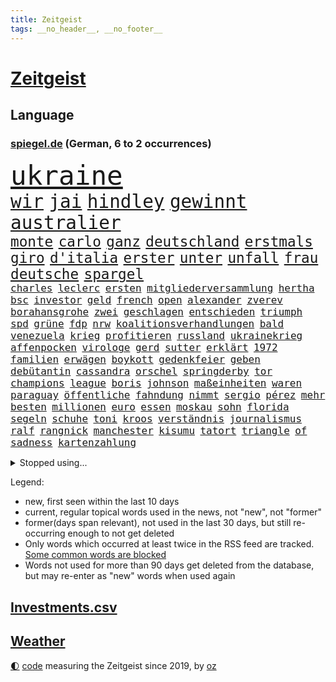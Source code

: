 ```yaml
---
title: Zeitgeist
tags: __no_header__, __no_footer__
---
```


# [Zeitgeist](https://oliz.io/zeitgeist/)

## Language

<h3><a href="https://www.spiegel.de" target="_blank">spiegel.de</a> (German, 6 to 2 occurrences)</h3>
<p style="font-family:monospace">
<span style="font-size:32pt"><a href="news_links.html#ukraine" class="current">ukraine</a></span>
<br>
<span style="font-size:22pt"><a href="news_links.html#wir" class="current">wir</a></span>
<span style="font-size:22pt"><a href="news_links.html#jai" class="current">jai</a></span>
<span style="font-size:22pt"><a href="news_links.html#hindley" class="current">hindley</a></span>
<span style="font-size:22pt"><a href="news_links.html#gewinnt" class="current">gewinnt</a></span>
<span style="font-size:22pt"><a href="news_links.html#australier" class="current">australier</a></span>
<br>
<span style="font-size:17pt"><a href="news_links.html#monte" class="new">monte</a></span>
<span style="font-size:17pt"><a href="news_links.html#carlo" class="current">carlo</a></span>
<span style="font-size:17pt"><a href="news_links.html#ganz" class="current">ganz</a></span>
<span style="font-size:17pt"><a href="news_links.html#deutschland" class="current">deutschland</a></span>
<span style="font-size:17pt"><a href="news_links.html#erstmals" class="current">erstmals</a></span>
<span style="font-size:17pt"><a href="news_links.html#giro" class="current">giro</a></span>
<span style="font-size:17pt"><a href="news_links.html#d'italia" class="current">d'italia</a></span>
<span style="font-size:17pt"><a href="news_links.html#erster" class="current">erster</a></span>
<span style="font-size:17pt"><a href="news_links.html#unter" class="current">unter</a></span>
<span style="font-size:17pt"><a href="news_links.html#unfall" class="current">unfall</a></span>
<span style="font-size:17pt"><a href="news_links.html#frau" class="current">frau</a></span>
<span style="font-size:17pt"><a href="news_links.html#deutsche" class="current">deutsche</a></span>
<span style="font-size:17pt"><a href="news_links.html#spargel" class="current">spargel</a></span>
<br>
<span style="font-size:12pt"><a href="news_links.html#charles" class="current">charles</a></span>
<span style="font-size:12pt"><a href="news_links.html#leclerc" class="current">leclerc</a></span>
<span style="font-size:12pt"><a href="news_links.html#ersten" class="current">ersten</a></span>
<span style="font-size:12pt"><a href="news_links.html#mitgliederversammlung" class="new">mitgliederversammlung</a></span>
<span style="font-size:12pt"><a href="news_links.html#hertha" class="current">hertha</a></span>
<span style="font-size:12pt"><a href="news_links.html#bsc" class="current">bsc</a></span>
<span style="font-size:12pt"><a href="news_links.html#investor" class="current">investor</a></span>
<span style="font-size:12pt"><a href="news_links.html#geld" class="current">geld</a></span>
<span style="font-size:12pt"><a href="news_links.html#french" class="current">french</a></span>
<span style="font-size:12pt"><a href="news_links.html#open" class="current">open</a></span>
<span style="font-size:12pt"><a href="news_links.html#alexander" class="current">alexander</a></span>
<span style="font-size:12pt"><a href="news_links.html#zverev" class="current">zverev</a></span>
<span style="font-size:12pt"><a href="news_links.html#borahansgrohe" class="new">borahansgrohe</a></span>
<span style="font-size:12pt"><a href="news_links.html#zwei" class="current">zwei</a></span>
<span style="font-size:12pt"><a href="news_links.html#geschlagen" class="current">geschlagen</a></span>
<span style="font-size:12pt"><a href="news_links.html#entschieden" class="current">entschieden</a></span>
<span style="font-size:12pt"><a href="news_links.html#triumph" class="current">triumph</a></span>
<span style="font-size:12pt"><a href="news_links.html#spd" class="current">spd</a></span>
<span style="font-size:12pt"><a href="news_links.html#grüne" class="current">grüne</a></span>
<span style="font-size:12pt"><a href="news_links.html#fdp" class="current">fdp</a></span>
<span style="font-size:12pt"><a href="news_links.html#nrw" class="current">nrw</a></span>
<span style="font-size:12pt"><a href="news_links.html#koalitionsverhandlungen" class="new">koalitionsverhandlungen</a></span>
<span style="font-size:12pt"><a href="news_links.html#bald" class="current">bald</a></span>
<span style="font-size:12pt"><a href="news_links.html#venezuela" class="current">venezuela</a></span>
<span style="font-size:12pt"><a href="news_links.html#krieg" class="current">krieg</a></span>
<span style="font-size:12pt"><a href="news_links.html#profitieren" class="current">profitieren</a></span>
<span style="font-size:12pt"><a href="news_links.html#russland" class="current">russland</a></span>
<span style="font-size:12pt"><a href="news_links.html#ukrainekrieg" class="current">ukrainekrieg</a></span>
<span style="font-size:12pt"><a href="news_links.html#affenpocken" class="current">affenpocken</a></span>
<span style="font-size:12pt"><a href="news_links.html#virologe" class="current">virologe</a></span>
<span style="font-size:12pt"><a href="news_links.html#gerd" class="current">gerd</a></span>
<span style="font-size:12pt"><a href="news_links.html#sutter" class="current">sutter</a></span>
<span style="font-size:12pt"><a href="news_links.html#erklärt" class="current">erklärt</a></span>
<span style="font-size:12pt"><a href="news_links.html#1972" class="current">1972</a></span>
<span style="font-size:12pt"><a href="news_links.html#familien" class="current">familien</a></span>
<span style="font-size:12pt"><a href="news_links.html#erwägen" class="current">erwägen</a></span>
<span style="font-size:12pt"><a href="news_links.html#boykott" class="current">boykott</a></span>
<span style="font-size:12pt"><a href="news_links.html#gedenkfeier" class="current">gedenkfeier</a></span>
<span style="font-size:12pt"><a href="news_links.html#geben" class="current">geben</a></span>
<span style="font-size:12pt"><a href="news_links.html#debütantin" class="new">debütantin</a></span>
<span style="font-size:12pt"><a href="news_links.html#cassandra" class="new">cassandra</a></span>
<span style="font-size:12pt"><a href="news_links.html#orschel" class="new">orschel</a></span>
<span style="font-size:12pt"><a href="news_links.html#springderby" class="new">springderby</a></span>
<span style="font-size:12pt"><a href="news_links.html#tor" class="current">tor</a></span>
<span style="font-size:12pt"><a href="news_links.html#champions" class="current">champions</a></span>
<span style="font-size:12pt"><a href="news_links.html#league" class="current">league</a></span>
<span style="font-size:12pt"><a href="news_links.html#boris" class="current">boris</a></span>
<span style="font-size:12pt"><a href="news_links.html#johnson" class="current">johnson</a></span>
<span style="font-size:12pt"><a href="news_links.html#maßeinheiten" class="new">maßeinheiten</a></span>
<span style="font-size:12pt"><a href="news_links.html#waren" class="current">waren</a></span>
<span style="font-size:12pt"><a href="news_links.html#paraguay" class="new">paraguay</a></span>
<span style="font-size:12pt"><a href="news_links.html#öffentliche" class="current">öffentliche</a></span>
<span style="font-size:12pt"><a href="news_links.html#fahndung" class="current">fahndung</a></span>
<span style="font-size:12pt"><a href="news_links.html#nimmt" class="current">nimmt</a></span>
<span style="font-size:12pt"><a href="news_links.html#sergio" class="current">sergio</a></span>
<span style="font-size:12pt"><a href="news_links.html#pérez" class="current">pérez</a></span>
<span style="font-size:12pt"><a href="news_links.html#mehr" class="current">mehr</a></span>
<span style="font-size:12pt"><a href="news_links.html#besten" class="current">besten</a></span>
<span style="font-size:12pt"><a href="news_links.html#millionen" class="current">millionen</a></span>
<span style="font-size:12pt"><a href="news_links.html#euro" class="current">euro</a></span>
<span style="font-size:12pt"><a href="news_links.html#essen" class="current">essen</a></span>
<span style="font-size:12pt"><a href="news_links.html#moskau" class="current">moskau</a></span>
<span style="font-size:12pt"><a href="news_links.html#sohn" class="current">sohn</a></span>
<span style="font-size:12pt"><a href="news_links.html#florida" class="current">florida</a></span>
<span style="font-size:12pt"><a href="news_links.html#segeln" class="current">segeln</a></span>
<span style="font-size:12pt"><a href="news_links.html#schuhe" class="current">schuhe</a></span>
<span style="font-size:12pt"><a href="news_links.html#toni" class="current">toni</a></span>
<span style="font-size:12pt"><a href="news_links.html#kroos" class="new">kroos</a></span>
<span style="font-size:12pt"><a href="news_links.html#verständnis" class="current">verständnis</a></span>
<span style="font-size:12pt"><a href="news_links.html#journalismus" class="current">journalismus</a></span>
<span style="font-size:12pt"><a href="news_links.html#ralf" class="current">ralf</a></span>
<span style="font-size:12pt"><a href="news_links.html#rangnick" class="current">rangnick</a></span>
<span style="font-size:12pt"><a href="news_links.html#manchester" class="current">manchester</a></span>
<span style="font-size:12pt"><a href="news_links.html#kisumu" class="new">kisumu</a></span>
<span style="font-size:12pt"><a href="news_links.html#tatort" class="current">tatort</a></span>
<span style="font-size:12pt"><a href="news_links.html#triangle" class="new">triangle</a></span>
<span style="font-size:12pt"><a href="news_links.html#of" class="current">of</a></span>
<span style="font-size:12pt"><a href="news_links.html#sadness" class="new">sadness</a></span>
<span style="font-size:12pt"><a href="news_links.html#kartenzahlung" class="new">kartenzahlung</a></span>
</p>
<details>
<summary>Stopped using...</summary>
<p class="former" style="font-size:12pt">
leisten(585) geboten(584) gegenseitig(584) nationalspieler(584) terroristen(584) treffer(584) 150(583) diskutieren(583) erfahrung(583) erscheinen(583) hinaus(583) ikone(583) infizierte(583) juventus(583) vollständig(583) betriebe(582) bundestags(582) coronatest(582) dinge(582) erzielt(582) gerechtigkeit(582) regisseur(582) elfmeter(581) humanitäre(581) internationaler(581) magdeburg(581) worauf(581) ziemlich(581) 7(580) bergen(580) beschimpft(580) cristiano(580) fdpchef(580) ronaldo(580) stars(580) wohnen(580) zahlung(580) 2015(579) bildung(579) laschet(579) metropole(579) pocht(579) weisen(579) a2(578) antarktis(578) arbeitsplatz(578) esken(578) gelegenheit(578) getan(578) saskia(578) 43(577) anscheinend(577) beispielen(577) beweisen(577) dachte(577) kolumnist(577) kraftvoll(577) literatur(577) pflege(577) rente(577) schnee(577) ungarns(577) williams(577) abenteuer(576) amerikanische(576) dementiert(576) fließt(576) geklärt(576) hände(576) jüngsten(576) kandidatin(576) klein(576) kontrolliert(576) löste(576) regt(576) rest(576) tiefe(576) tötet(576) weitergeht(576) beachten(575) führerschein(575) gastgeber(575) hunderten(575) komplizen(575) reduziert(575) sächsischen(575) verriet(575) bayerns(574) befand(574) einziehen(574) kapitol(574) nürnberg(574) post(574) rand(574) schriftstellerin(574) superstar(574) ärgert(574) bahnhof(573) demonstriert(573) flüchtlingen(573) landesregierung(573) meinungsfreiheit(573) riesige(573) staats(573) verstärken(573) weltwirtschaft(573) österreichische(573) entkommen(572) erzählen(572) feuerwehrleute(572) gekündigt(572) kretschmer(572) lieben(572) rassistische(572) spielraum(572) thailand(572) verdächtigt(572) autobahn(571) sender(571) umdenken(571) ermordeten(570) schuss(570) bestätigen(569) coronatests(569) regiert(569) staatliche(569) belgien(568) drastische(568) lebenslange(568) polnische(568) vaters(568) verbindet(568) zimmer(568) australische(567) coronapolitik(567) erkrankung(567) geschäftsführer(567) strafe(567) vieler(567) zinsen(567) 4(566) clemens(566) dämpfer(566) entsetzen(566) signalisiert(566) erlitt(565) gesehen(565) hielten(565) indonesien(565) umweltschutz(565) zigaretten(565) bewegen(564) dominanz(564) freude(564) kommunistische(564) 1500(563) deals(563) schriftsteller(563) älteren(563) klimaschutz(562) verbessert(562) aktiv(561) antonio(561) datenanalyse(561) gang(561) ministerium(561) pünktlich(561) gefragt(560) probe(560) präsidentin(560) spotify(560) gabriel(559) größeren(559) strenge(559) visier(559) zogen(559) beschränkungen(558) kontrollen(558) erschießt(557) warm(557) zusammenstoß(557) änderungen(557) ausrüstung(556) ereignisse(556) mission(556) voraussetzungen(556) legende(555) projekte(555) sachsens(555) vorteile(555) zurückgegangen(555) abkehr(554) fußballwm(554) istanbul(554) kassierte(554) katholische(554) schrecken(553) eingreifen(552) generalbundesanwalt(552) heutigen(552) sichert(552) strengen(552) automatisch(551) verfassungsgericht(551) züge(551) erfährt(550) favorit(550) halbe(550) wusste(550) gelandet(549) zeigten(548) atomkraft(547) rang(547) zuspruch(547) erweist(546) gesetzliche(545) ungeklärt(545) einblick(544) tisch(544) katharina(543) provoziert(543) wirbel(543) munition(542) teilt(542) benötigte(538) palmer(538) dauert(537) herausforderung(537) senioren(537) athletinnen(536) flug(534) pentagon(533) tanzen(531) weitreichende(531) beendete(527) spacex(527) daheim(524) coronafolgen(523) johannes(523) tragischen(523) ausgetragen(522) tolle(521) heizen(519) cdu/csu(517) ausgemacht(516) blinken(516) betrunkener(514) schadensersatz(511) last(510) schutzsuchende(504) 150000(498) leiter(492) seniorin(491) motivation(490) währung(475) cent(470) diagnose(468) nationalpark(457) ausstellung(455) neonazis(455) entzogen(449) 5000(444) afghanistans(444) benannt(442) grab(442) skandale(442) neuanfang(438) haiti(437) happy(421) unterschiedliche(403) zypern(399) übrig(393) satellitenbilder(390) tierpark(386) nötigen(378) afghanischen(372) japanischen(367) außenseiter(360) 25jährige(353) ungeimpfte(352) sächsische(347) unglaublich(344) dorthin(343) fußballklub(341) gesprungen(337) lokal(333) darstellung(331) träumt(331) fotografen(328) staatspräsidenten(326) kleidung(324) delta(322) hollywoodstar(317) jahrelange(317) parteispitze(317) sichere(316) straftat(314) dänen(313) 2005(310) spitzenpolitiker(309) astronomen(308) chaotischen(303) heiraten(302) britisches(301) freigesprochen(301) kolumnistin(298) australischen(297) venedig(297) erobert(295) verrückt(295) gewürdigt(293) konzentriert(292) zwischendurch(290) rohstoff(289) bezieht(287) ostseepipeline(286) zögert(286) vertretung(285) winde(285) thiel(282) topmanager(282) nrwministerpräsident(281) erweisen(280) 120(279) forschungsteam(279) nicole(277) staatskonzern(273) kuriose(271) gigantischen(270) musks(270) norwegischen(270) siebzigerjahren(270) bundesbehörde(268) expertin(267) sprint(266) schwarz(265) genießt(264) beobachter(262) z(260) drehte(259) flüchtlingskrise(259) ankommen(257) funktionen(257) plante(255) anhängern(253) zügen(252) händen(251) geleistet(250) zwölfjähriger(250) 115(245) verstärkung(245) agiert(244) böse(243) instanz(243) angestellten(242) operationen(242) pfizer(242) gerichtsurteil(240) zuwachs(240) heilen(239) vertritt(238) gesetzesänderung(237) telefoniert(237) autoritäre(236) messe(234) nackt(234) zwecke(234) bundestagsdebatte(233) bali(232) überraschte(230) antwortete(229) mehrwertsteuer(226) dealer(225) empfing(225) auszubildende(224) einigt(223) geladen(223) personelle(223) konflikts(222) schulden(222) tabellenspitze(222) lithium(219) feminismus(218) gefeuert(218) xavier(216) kleinsten(215) vermitteln(215) 15000(214) mr(214) maskenverweigerer(213) abschreckung(211) mad(211) ehrung(210) mehrfamilienhaus(210) organisieren(209) grundlegende(208) kongo(208) genügen(207) eingedrungen(206) bernhard(205) menschheit(205) parlamentarier(204) coronalage(202) eingefroren(202) spielzeug(199) größtem(198) lasst(198) unbekannter(195) 41(194) booster(194) geklaut(194) erreichbar(193) richtete(192) portal(191) verbraucherpreise(191) verlobt(191) masked(189) preisverleihung(189) sterne(189) baldwin(186) tödlichem(186) hitlergruß(184) verwehrt(183) chefredakteur(182) fotografin(179) eegumlage(178) energieriesen(178) frisst(178) beibehalten(177) schier(177) verschwörungstheorien(177) michel(176) phasen(175) ausschließen(174) wirtschaftsmetropole(174) blutige(173) bescheid(172) rudolf(172) atlanta(171) lettland(171) lärm(171) professor(171) versicherung(171) extremer(170) tories(170) französin(169) strompreise(169) einladung(168) hetze(168) welten(168) dutzenden(167) otto(167) rekordzahl(167) vorkehrungen(167) macrons(166) robben(166) covorsitzende(163) drogenbande(163) stephen(163) künstlers(162) sohnes(162) unendliche(162) erklärungsnot(161) verwüstung(161) dinosaurier(160) explodieren(159) peng(159) shuai(159) mischt(158) truppenbewegungen(157) verschollen(157) lehrerinnen(155) schande(155) allgemeine(154) dürr(154) bugatti(153) eva(153) kurdische(152) omikronvariante(152) chefcoach(151) familienministerin(151) gerast(150) nordirak(150) demütigung(149) omikronausbruch(149) holland(148) steuergeld(148) möchten(147) nina(147) einzelfall(146) mercedesbenz(146) mitarbeitenden(146) greuther(144) streaming(144) turniere(144) energieversorgung(143) verbrennen(143) alarmierend(142) besetzung(142) beten(142) gedenkt(142) verteuert(142) fotostrecke(141) malen(141) patzer(141) ausführlich(140) beamter(140) funklöcher(140) mobilfunknetze(140) tierärzte(140) erschwert(139) fördern(139) höhepunkt(139) aktiver(138) gebremst(138) inspiriert(138) beschränken(137) melbourne(137) schlaganfall(137) begleiter(136) verbündete(136) filmtipps(134) füllt(134) handball(134) hochzeit(134) schickte(134) exklusiv(133) transport(133) verstreichen(133) way(133) eroberung(132) preissteigerungen(132) viren(131) vorzubereiten(131) leitete(130) omikronwelle(130) reifen(130) bredouille(129) dublin(129) einnehmen(128) organisiert(128) unterschätzt(128) härtesten(127) richtungen(127) gehackt(126) weiten(126) luftangriffen(125) bijan(124) djirsarai(124) dringende(124) preiserhöhung(124) 2500(123) autozulieferer(123) erinnerte(123) wiederherstellen(122) schutzgebieten(121) trinkt(121) wahlgang(121) mitgliedstaaten(120) osze(120) stefanie(120) krebs(119) aktionsplan(118) coronabedingt(118) energiewirtschaft(118) geistig(118) riesenreich(118) südkoreaner(118) trockenheit(118) verlegung(118) pelé(117) schärfsten(117) zählte(117) einrichten(116) opa(116) probiert(116) inszenierung(114) petersburg(114) sankt(114) atomausstieg(113) entführung(113) expremier(113) verschwendung(113) aufgeklärt(112) erzbistum(112) website(112) großfeuer(111) rivalitäten(111) erweitern(110) maaßen(110) eliten(109) dj(108) gesünder(108) janeiro(108) messen(108) rio(108) algerien(107) helgoland(107) monsanto(107) trainierte(107) ernennt(105) gejagt(105) kinderwunsch(105) überstehen(105) formel1star(104) geläutert(104) genaue(104) sponsoring(103) coronadaten(102) gemeldete(102) parteiführung(102) wagt(102) komplexe(101) spionagesoftware(101) säugling(101) vertuscht(101) doll(100) erstem(100) euparlaments(100) grandslamturnier(100) eingekesselt(98) fragten(98) fabriken(97) erschöpfung(96) hennigwellsow(96) rüstungskonzern(96) spazieren(96) ustruppen(96) versus(95) hamstern(94) nonne(94) verzeichnen(94) kanadier(93) schnellste(93) ablösefrei(92) exaußenminister(92) sigmar(92) wüten(92) lockdownpartys(91) fortbildung(90) schlagersänger(90) tönnies(90) unangemeldeten(90) usforscher(90) campen(89) kongresswahlen(89) tappen(89) hörsaal(88) wanderung(88) ölgemälde(88) alarmbereitschaft(87) behauptete(87) betreibt(87) dortmunder(87) niedriger(87) streamingdienst(87) abstellen(86) ba2(86) gläubigen(86) küsten(86) rekonstruktion(86) staatsanwälte(86) topform(86) 92(85) bombardiert(85) end(85) mögliches(85) schlägen(85) 83jährige(84) artenvielfalt(84) cold(84) diskutierten(84) einkaufstour(84) enttäuschten(84) gebucht(84) kooperativ(84) niederländischer(84) verkehrsmitteln(84) 1982(83) befristet(83) einholen(83) iwf(83) vorstandsvorsitzender(83) fremde(82) gönner(82) hilfsgütern(82) kandidierte(82) kindergarten(82) modernisierung(82) nizza(82) norwegischer(82) stärkung(82) weiwei(82) althaus(81) skispringerin(81) abgeschafft(80) torwart(80) vorladung(80) außergewöhnlich(79) hacks(79) juristischer(79) klargestellt(79) schuldzuweisungen(79) spdgesundheitsminister(79) vereinigung(79) vergaben(79) ökostrom(79) instagramposts(78) kamila(78) tonnenweise(78) vorkommen(78) bologna(77) brustkrebs(77) deutschrussische(77) kolumbianischen(77) paula(77) spdpromis(77) stromkosten(77) 49jährigen(76) beraterin(76) daxkonzerns(76) eukommissionspräsidentin(76) feuerwehreinsatz(76) tencent(76) therapie(76) 17jährige(75) coachellafestival(75) kelly(75) stützt(75) weigerung(75) arbeitslos(74) motiviert(74) patzte(74) ussängerin(74) wachsenden(74) walijewa(74) zäh(74) fortsetzen(73) vergrößert(73) anrichtet(72) fußballlegende(72) fürths(72) hindern(72) luxusautos(72) manipulierter(72) abbau(71) anschlägen(71) kopftuchverbot(71) oppositionschef(71) terror(71) werbeverbot(71) arglistiger(70) genehmigungen(70) glimpflich(70) göttin(70) industriegebiet(70) nintendo(70) statue(70) valentin(70) verübt(70) wii(70) 237(69) amtlich(69) ausfüllen(69) obamas(69) seltsamen(69) ultimatum(69) vorgehens(69) kleingärtner(68) mülleimer(68) paraden(68) amtierende(67) reindl(67) ruiniert(67) sportlicher(67) chemikalien(66) getarnt(66) misstrauisch(66) talkshow(66) überweisen(66) aufzeichnungen(65) berechnungen(65) gehoben(65) hingewiesen(65) itsicherheitsfirma(65) kletterten(65) konkretisiert(65) lücken(65) mobilität(65) psychologisch(65) umsatzeinbruch(65) dogg(64) kendrick(64) lamar(64) snoop(64) ulla(64) 450000(63) bedrohe(63) erdöl(63) iphonehersteller(63) krönt(63) ausweitung(62) carl(62) kunstprojekt(62) sämtlicher(62) ungereimtheiten(62) bahnt(61) besetzte(61) ernährung(61) expansion(61) ampelfraktionen(60) ausbremsen(60) geburtstagsparty(60) ukrainedebatte(60) umbenannt(60) immens(59) markenzeichen(59) materie(59) punktet(59) russlandukrainenews(59) vwabgasskandal(59) 64(58) dachziegel(58) panzern(58) schwacher(58) vorgeschlagen(58) wohlwollen(58) deutschrussischen(57) ehesten(57) mini(57) wahlomat(57) zivilbevölkerung(56) ehepaars(55) geforderten(55) heben(55) microsoft(55) bronzezeit(54) geringere(54) rot(54) ukrainerinnen(54) bekräftigte(53) großaktionär(53) großstadt(53) höhenflug(53) jahrelanger(53) monarchie(53) regierungskritiker(53) stauen(53) töchter(52) élysée(52) behauptung(51) dna(51) erpresst(51) journalistenverband(51) marathon(51) nachkochen(51) russlandnähe(51) skiurlaub(51) auflösung(50) hochschule(50) mechanismus(50) pofalla(50) ronald(50) tanks(50) videospiele(50) weltraumschrott(50) 13000(49) atomare(49) energiepolitik(49) hungern(49) sonnenenergie(49) träfe(49) wesel(49) emanzipieren(48) notwendige(48) völkerrechtswidrigen(48) expedition(47) handelspartner(47) moralischen(47) prinzip(47) sowieso(47) unangemessen(47) abgeschoben(46) belagern(46) bombardierung(46) erdgaslieferungen(46) tätig(46) verschollenes(46) zweitligist(46) fluchtkorridor(45) hilfsbereitschaft(45) köpfe(45) resultat(45) t72(45) beladen(44) derartige(44) hotspotregelung(44) kaspersky(44) kramer(44) menschenrechtsaktivist(44) bewusst(43) kasperskysoftware(43) kehren(43) leitungen(43) verbraucht(43) bewährungsprobe(42) brillierte(42) hochrangige(42) innenräumen(42) neuigkeit(42) puma(42) andrej(41) auffangstation(41) beweist(41) esa(41) verkäufe(41) fußballweltmeister(40) indonesischen(40) mitgliedschaft(40) usamerikanische(40) büskens(39) flugausfällen(39) fox(39) rockstars(39) s04(39) ticketverkäufe(39) blauer(38) enttarnt(38) lys(38) millionenstädte(38) zurückschlagen(38) importiert(37) spalten(37) terroristischen(37) 55(36) ba1(36) beschaffen(36) diagnostiziert(36) draxler(36) erfindet(36) geburtstagspartys(36) gelebt(36) glücklicher(36) grundgesetzänderung(36) herstellung(36) zeugin(36) leistet(35) lesart(35) singer(35) spürt(35) temperaturrekorde(35) türkischer(35) ausharren(34) kadaver(34) lohn(34) überlebenden(34) ausgestellten(33) dino(33) fraktionschef(33) fußballerinnen(33) gurken(33) logik(33) stopps(33) crew(32) erwachsen(32) fördermittel(32) linkenpolitiker(32) natogipfel(32) ordnen(32) spielerinnen(32) tegernsee(32) erschafft(31) motto(31) angeregt(30) miriam(30) protestierte(30) rohingya(30) schoa(30) ausflugsschiff(29) autokonzern(29) erteilen(29) fsb(29) zerlegen(29) atomkrieg(28) gaszahlung(28) portion(28) rennserie(28) setze(28) ukrainegeflüchtete(28) verüben(28) beschwichtigt(27) eishockeybund(27) kriegsparteien(27) medizinisch(27) strategiewechsel(27) autobranche(26) entlastungspakete(26) flotte(26) gashahn(26) hotspot(26) talkshows(26) unglücke(26) zugänge(26) angetrieben(25) austria(25) ego(25) eurocontrol(25) fleischkonsum(25) frankreichwahl(25) immobilienentwickler(25) inside(25) labor(25) sortieren(25) benennt(24) bewusstlos(24) bogotá(24) fluch(24) strömungen(24) vergehen(24) antisemitische(23) bergwerk(23) fehlentscheidungen(23) grubenunglück(23) hassen(23) lukas(23) mutterfirma(23) artenschutz(22) betriebsunfall(22) brunsbüttel(22) gefallenen(22) gesenkt(22) heimtückische(22) hunderter(22) penh(22) phnom(22) schienennetz(22) augsburger(21) belagerung(21) eon(21) leber(21) sandhausen(21) trügerische(21) villarreal(21) ach(20) herausforderin(20) ordert(20) tatjana(20) bußgeld(19) herne(19) maschmeyer(19) meistert(19) unochef(19) gaspreis(18) mélanie(18) nicolas(18) schützenpanzer(18) sozialverbände(18) verteidigungsfähigkeit(18) visionen(18) axiom1(17) traditionen(17) dingfest(16) 88(15) aufgewachsen(15) cdupolitikerin(15) energiemanager(15) heinenesser(15) mallorcagate(15) rechtspopulistin(15) zukommt(15) heranrücken(14) osterfest(14) serena(14) terrorzelle(14) wünsche(14) ökosystem(14) arjen(13) eröffnete(13) fußballauswahl(13) general(13) großoffensive(13) marderschützenpanzer(13) night(13) tüftelt(13) vernichtungskrieg(13) bestritt(12) bodycamaufnahmen(12) entführen(12) gepard(12) hauptpreis(12) leopard(12) nordrheinwestfälischen(12) panzerlieferungen(12) sprengstoffanschläge(12) ubahnstation(12) usmusiker(12) zentralafrikanische(12) zusammenhängen(12) effekte(11) exministerin(11) facto(11) feministische(11) habecks(11) hammer(11) impfdosen(11) lieferproblemen(11) mallorcaaffäre(11) nou(11) paus(11) schmieden(11) sprunghaft(11)
</p>
</details>
<p>Legend:
<ul>
<li><span class="new">new</span>, first seen within the last 10 days</li>
<li><span class="current">current</span>, regular topical words used in the news, not "new", not "former"</li>
<li><span class="former">former(days span relevant)</span>, not used in the last 30 days, but still re-occurring enough to not get deleted</li>
<li>Only words which occurred at least twice in the RSS feed are tracked. <a href="language/filters.py">Some common words are blocked</a></li>
<li>Words not used for more than 90 days get deleted from the database, but may re-enter as "new" words when used again</li>
</ul>
</p>

## [Investments](investments.html)[.csv](investments.csv)

## [Weather](weather.html)

<footer>
<a href="javascript:toggleTheme()" class="nav">🌓</a>
<a href="https://github.com/ooz/zeitgeist">code</a> measuring the Zeitgeist since 2019, by <a href="https://oliz.io">oz</a>
</footer>
